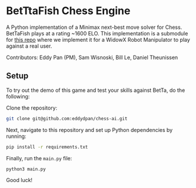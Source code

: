# BetTtaFish Chess Engine

A Python implementation of a Minimax next-best move solver for Chess. BetTaFish plays at a rating ~1600 ELO. 
This implementation is a submodule for [this repo](github.com/eddydpan/chess_bot) where we implement
it for a WidowX Robot Manipulator to play against a real user. 

Contributors: Eddy Pan (PM), Sam Wisnoski, Bill Le, Daniel Theunissen

## Setup

To try out the demo of this game and test your skills against BetTa, do the following:

Clone the repository:

```bash
git clone git@github.com:eddydpan/chess-ai.git

```

Next, navigate to this repository and set up Python dependencies by running: 
```bash
pip install -r requirements.txt
```

Finally, run the `main.py` file:

```bash
python3 main.py
```

Good luck!
